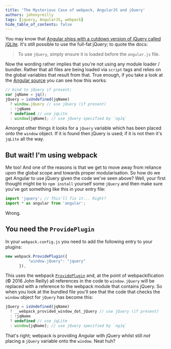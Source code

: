 ```yaml
---
title: 'The Mysterious Case of webpack, AngularJS and jQuery'
authors: johnnyreilly
tags: [jquery, AngularJS, webpack]
hide_table_of_contents: false
---
```


You may know that [Angular ships with a cutdown version of jQuery called jQLite](https://docs.angularjs.org/api/ng/function/angular.element). It's still possible to use the full-fat jQuery; to quote the docs:

<!--truncate-->

> To use `jQuery`, simply ensure it is loaded before the `angular.js` file.

Now the wording rather implies that you're not using any module loader / bundler. Rather that all files are being loaded via `script` tags and relies on the global variables that result from that. True enough, if you take a look at the [Angular source](https://github.com/angular/angular.js/blob/eaa1119d4252bed08dfa42f984ef9502d0f02775/src/Angular.js#L1791) you can see how this works:

```ts
// bind to jQuery if present;
var jqName = jq();
jQuery = isUndefined(jqName)
  ? window.jQuery // use jQuery (if present)
  : !jqName
  ? undefined // use jqLite
  : window[jqName]; // use jQuery specified by `ngJq`
```

Amongst other things it looks for a `jQuery` variable which has been placed onto the `window` object. If it is found then jQuery is used; if it is not then it's `jqLite` all the way.

## But wait! I'm using webpack

Me too! And one of the reasons is that we get to move away from reliance upon the global scope and towards proper modularisation. So how do we get Angular to use jQuery given the code we've seen above? Well, your first thought might be to `npm install` yourself some `jQuery` and then make sure you've got something like this in your entry file:

```ts
import 'jquery'; // This'll fix it... Right?
import * as angular from 'angular';
```

Wrong.

## You need the `ProvidePlugin`

In your `webpack.config.js` you need to add the following entry to your plugins:

```ts
new webpack.ProvidePlugin({
          "window.jQuery": "jquery"
      }),
```

This uses the webpack [`ProvidePlugin`](https://github.com/webpack/docs/wiki/list-of-plugins#provideplugin) and, at the point of webpackification (© 2016 John Reilly) all references in the code to `window.jQuery` will be replaced with a reference to the webpack module that contains jQuery. So when you look at the bundled file you'll see that the code that checks the `window` object for `jQuery` has become this:

```ts
jQuery = isUndefined(jqName)
  ? __webpack_provided_window_dot_jQuery // use jQuery (if present)
  : !jqName
  ? undefined // use jqLite
  : window[jqName]; // use jQuery specified by `ngJq`
```

That's right; webpack is providing Angular with jQuery whilst still _not_ placing a `jQuery` variable onto the `window`. Neat huh?
